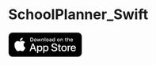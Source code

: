 # SchoolPlanner_Swift

[<img src="resources/img/appstore-badge.png" height="50">](https://apps.apple.com/us/app/school-planner-class-tracker/id1587279484)
